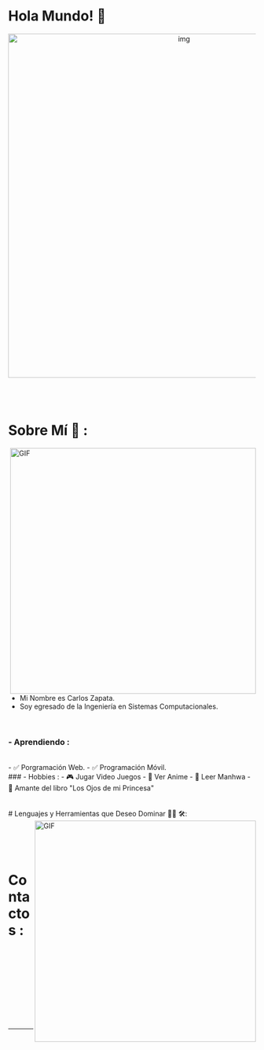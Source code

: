 # Hola Mundo! 👋

<div align="center">
<img hight="300" width="700" alt="img" align="center" src="https://github.com/EvilZeth/EvilZeth/blob/main/assets/banner/evilzeth.png?raw=true">
</div>

</br>
</br>
</br>


# Sobre Mí 💬 :

<img hight="400" width="500" alt="GIF" align="right" src="https://github.com/EvilZeth/EvilZeth/blob/main/assets/tecleo.gif?raw=true">

- Mi Nombre es Carlos Zapata.
- Soy egresado de la Ingeniería en Sistemas Computacionales.
</br>

### - Aprendiendo :
</br>
- ✅ Porgramación Web.
- ✅ Programación Móvil.
</br>
### - Hobbies : 
- 🎮 Jugar Video Juegos
- 👾 Ver Anime
- 🧐 Leer Manhwa
- 📘 Amante del libro "Los Ojos de mi Princesa"

</br>
</br>
</br>
# Lenguajes y Herramientas que Deseo Dominar 👨‍💻 🛠:

<img hight="320" width="450" align="right" alt="GIF" src="https://github.com/EvilZeth/EvilZeth/blob/main/assets/optimizando1.gif?raw=true">

</br>

<p align="center">


 
 
 
 
</p>
</br>
</br>
</br>



# Contactos :

<p>
 </br>
 </p>
 

</br>
</br>
</br>
</br>
</br>
</br>
</br>


*************
